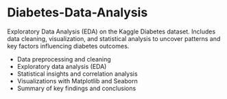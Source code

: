 # Diabetes-Data-Analysis
Exploratory Data Analysis (EDA) on the Kaggle Diabetes dataset. Includes data cleaning, visualization, and statistical analysis to uncover patterns and key factors influencing diabetes outcomes.

- Data preprocessing and cleaning
- Exploratory data analysis (EDA)
- Statistical insights and correlation analysis
- Visualizations with Matplotlib and Seaborn
- Summary of key findings and conclusions
